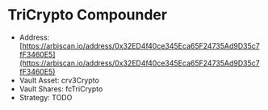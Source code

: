 # TriCrypto Compounder

* Address: [https://arbiscan.io/address/0x32ED4f40ce345Eca65F24735Ad9D35c7fF3460E5](https://arbiscan.io/address/0x32ED4f40ce345Eca65F24735Ad9D35c7fF3460E5)
* Vault Asset: crv3Crypto
* Vault Shares: fcTriCrypto
* Strategy: TODO
